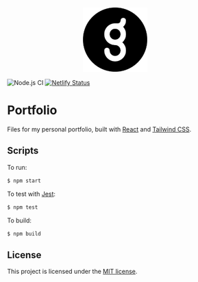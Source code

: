 <p align="center">
  <img src="src/assets/img/logo.png" height="150">
</p>

![Node.js CI](https://github.com/gantoreno/portfolio/workflows/Node.js%20CI/badge.svg) [![Netlify Status](https://api.netlify.com/api/v1/badges/888e2a08-44d2-463b-ac1c-abea137b981c/deploy-status)](https://app.netlify.com/sites/gantoreno/deploys)

# Portfolio

Files for my personal portfolio, built with [React](https://www.reactjs.org/) and [Tailwind CSS](https://tailwindcss.com/).

## Scripts

To run:

```sh
$ npm start
```

To test with [Jest](https://jestjs.io/):

```sh
$ npm test
```

To build:

```sh
$ npm build
```

## License

This project is licensed under the [MIT license](https://opensource.org/licenses/MIT).
